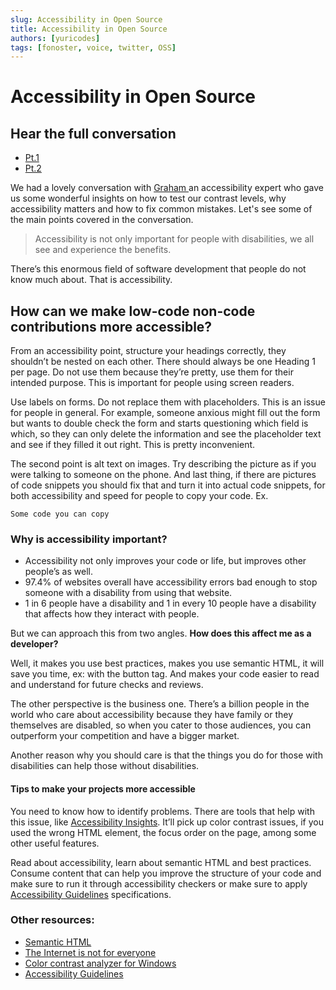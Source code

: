 ```yaml
---
slug: Accessibility in Open Source
title: Accessibility in Open Source
authors: [yuricodes]
tags: [fonoster, voice, twitter, OSS]
---
```


# Accessibility in Open Source 

## Hear the full conversation
- <a href="https://twitter.com/yuricodesbot/status/1582355852895612929?s=20&t=1MUUhhOnp5OCNBXG71EO2w" target="_blank"> Pt.1 </a>
- <a href="https://twitter.com/yuricodesbot/status/1582366732819177472?s=20&t=1MUUhhOnp5OCNBXG71EO2w" target="_blank"> Pt.2 </a>

We had a lovely conversation with  <a href="https://twitter.com/GrahamTheDev" target="_blank"> Graham </a> an accessibility expert who gave us some wonderful insights on how to test our contrast levels, why accessibility matters and how to fix common mistakes. Let's see some of the main points covered in the conversation. 

> Accessibility is not only important for people with disabilities, we all see and experience the benefits.

There’s this enormous field of software development that people do not know much about. That is accessibility. 

## How can we make low-code non-code contributions more accessible?

From an accessibility point, structure your headings correctly, they shouldn’t be nested on each other. There should always be one Heading 1 per page. Do not use them because they’re pretty, use them for their intended purpose. This is important for people using screen readers. 

Use labels on forms. Do not replace them with placeholders. This is an issue for people in general. For example, someone anxious might fill out the form but wants to double check the form and starts questioning which field is which, so they can only delete the information and see the placeholder text and see if they filled it out right. This is pretty inconvenient.

The second point is alt text on images. Try describing the picture as if you were talking to someone on the phone. And last thing, if there are pictures of code snippets you should fix that and turn it into actual code snippets, for both accessibility and speed for people to copy your code. Ex.

```none
Some code you can copy
``` 
### Why is accessibility important?

- Accessibility not only improves your code or life, but improves other people’s as well. 
- 97.4% of websites overall have accessibility errors bad enough to stop someone with a disability from using that website.
- 1 in 6 people have a disability and 1 in every 10 people have a disability that affects how they interact with people.

But we can approach this from two angles. **How does this affect me as a developer?**

Well, it makes you use best practices, makes you use semantic HTML, it will save you time, ex: with the button tag. And makes your code easier to read and understand for future checks and reviews. 

The other perspective is the business one. There’s a billion people in the world who care about accessibility because they have family or they themselves are disabled, so when you cater to those audiences, you can outperform your competition and have a bigger market. 

Another reason why you should care is that the things you do for those with disabilities can help those without disabilities.

#### Tips to make your projects more accessible

You need to know how to identify problems. There are tools that help with this issue, like [Accessibility Insights](https://accessibilityinsights.io/). It’ll pick up color contrast issues, if you used the wrong HTML element, the focus order on the page, among some other useful features. 

Read about accessibility, learn about semantic HTML and best practices. Consume content that can help you improve the structure of your code and make sure to run it through accessibility checkers or make sure to apply [Accessibility Guidelines](wuhecag.com) specifications.  

### Other resources:

- [Semantic HTML](https://yuricodesbot.hashnode.dev/use-this-instead-of-divs)
- [The Internet is not for everyone](https://yuricodesbot.hashnode.dev/the-case-for-web-accessibility)
- [Color contrast analyzer for Windows](https://www.tpgi.com/color-contrast-checker/)
- [Accessibility Guidelines](wuhecag.com)

